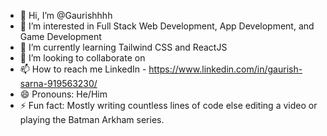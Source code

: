 - 👋 Hi, I’m @Gaurishhhh
- 👀 I’m interested in Full Stack Web Development, App Development, and Game Development 
- 🌱 I’m currently learning Tailwind CSS and ReactJS 
- 💞️ I’m looking to collaborate on 
- 📫 How to reach me LinkedIn - https://www.linkedin.com/in/gaurish-sarna-919563230/
- 😄 Pronouns: He/Him
- ⚡ Fun fact: Mostly writing countless lines of code else editing a video or playing the Batman Arkham series.

<!---
Gaurishhhh/Gaurishhhh is a ✨ special ✨ repository because its `README.md` (this file) appears on your GitHub profile.
You can click the Preview link to take a look at your changes.
--->
